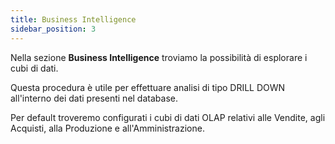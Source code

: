 ```yaml
---
title: Business Intelligence
sidebar_position: 3
---
```


Nella sezione **Business Intelligence** troviamo la possibilità di esplorare i cubi di dati.

Questa procedura è utile per effettuare analisi di tipo DRILL DOWN all'interno dei dati presenti nel database.

Per default troveremo configurati i cubi di dati OLAP relativi alle Vendite, agli Acquisti, alla Produzione e all'Amministrazione.






